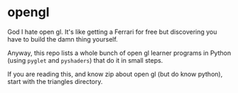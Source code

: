 # opengl
God I hate open gl. It's like getting a Ferrari for free but discovering you have to build the damn thing yourself.

Anyway, this repo lists a whole bunch of open gl learner programs in Python (using `pyglet` and `pyshaders`) that do it in small steps.

If you are reading this, and know zip about open gl (but do know python), start with the triangles directory. 
